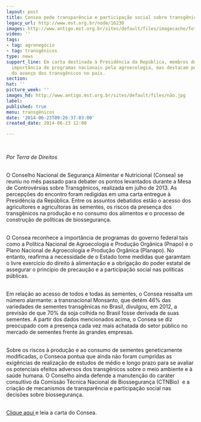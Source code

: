 ```yaml
---
layout: post
title: Consea pede transparência e participação social sobre transgênicos
legacy_url: http://www.mst.org.br/node/16230
images: http://www.antigo.mst.org.br/sites/default/files/imagecache/foto_destaque/não.jpg
video: ''
tags:
- tag: agronegócio
- tag: transgênicos
type: news
support_line: Em carta destinada à Presidência da República, membros do Consea reafirmam
  importância de programas nacionais pela agroecologia, mas destacam pontos preocupantes
  do avanço dos transgênicos no país.
section: 
hat: ''
picture_week: ''
images_hd: http://www.antigo.mst.org.br/sites/default/files/não.jpg
label: 
published: true
menu: transgênicos
date: '2014-06-23T09:26:37-03:00'
created_date: 2014-06-23 12:00

---
```

<p>&nbsp;</p><p><em>Por Terra de Direitos</em></p><p><br>O Conselho Nacional de Segurança Alimentar e Nutricional (Consea) se reuniu no mês passado para debater os pontos levantados durante a Mesa de Controvérsias sobre Transgênicos, realizada em julho de 2013. As percepções do encontro foram redigidas em uma carta entregue à Presidência da República. Entre os assuntos debatidos estão o acesso dos agricultores e agricultoras às sementes, os riscos da presença dos transgênicos na produção e no consumo dos alimentos e o processo de construção de políticas de biossegurança.</p><p><br>O Consea reconhece a importância de programas do governo federal tais como a Política Nacional de Agroecologia e Produção Orgânica (Pnapo) e o Plano Nacional de Agroecologia e Produção Orgânica (Planapo). No entanto, reafirma a necessidade de o Estado tome medidas que garamtam o livre exercício do direito à alimentação e a obrigação do poder estatal de assegurar o princípio de precaução e a participação social nas políticas públicas.</p><p><br>Em relação ao acesso de todos e todas às sementes, o Consea ressalta um número alarmante: a transnacional Monsanto, que detém 46% das variedades de sementes transgênicas no Brasil, divulgou, em 2012, a previsão de que 70% da soja colhida no Brasil fosse derivada de suas sementes. A partir dos dados mencionados acima, o Consea se diz preocupado com a presença cada vez mais achatada do setor público no mercado de sementes frente às grandes empresas.</p><p><br>Sobre os riscos à produção e ao consumo de sementes geneticamente modificadas, o Conseoa pontua que ainda não foram cumpridas as exigências de realização de estudos de médio e longo prazo para se avaliar os potenciais efeitos adversos dos transgênicos sobre o meio ambiente e à saúde humana. O Conselho ainda defende a manutenção do caráter consultivo da Comissão Técnica Nacional de Biossegurança (CTNBio) &nbsp;e a criação de mecanismos de transparência e participação social nas decisões sobre biossegurança.</p><p><br><a href="http://terradedireitos.org.br/wp-content/uploads/2014/06/2014-EM_002_maio-Transg%C3%AAnicos_.pdf" target="_blank">Clique aqui </a>e leia a carta do Consea.</p><p>&nbsp;</p>
